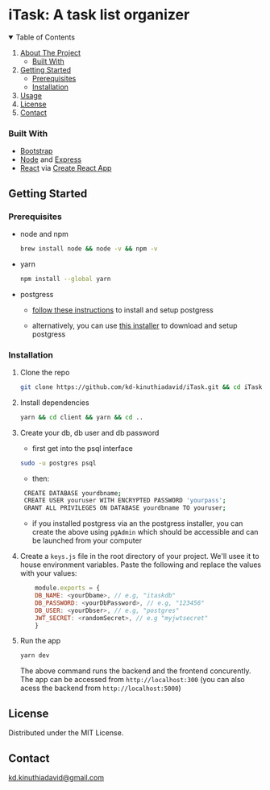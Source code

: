 # iTask: A task list organizer

<!-- TABLE OF CONTENTS -->
<details open="open">
  <summary>Table of Contents</summary>
  <ol>
    <li>
      <a href="#about-the-project">About The Project</a>
      <ul>
        <li><a href="#built-with">Built With</a></li>
      </ul>
    </li>
    <li>
      <a href="#getting-started">Getting Started</a>
      <ul>
        <li><a href="#prerequisites">Prerequisites</a></li>
        <li><a href="#installation">Installation</a></li>
      </ul>
    </li>
    <li><a href="#usage">Usage</a></li>
    <li><a href="#license">License</a></li>
    <li><a href="#contact">Contact</a></li>
  </ol>
</details>

### Built With

- [Bootstrap](https://getbootstrap.com)
- [Node](https://nodejs.org/en/) and [Express](https://expressjs.com/)
- [React](https://reactjs.org/) via [Create React App](https://create-react-app.dev/)

<!-- GETTING STARTED -->

## Getting Started

### Prerequisites

- node and npm
  ```sh
  brew install node && node -v && npm -v
  ```
- yarn
  ```sh
  npm install --global yarn
  ```
- postgress

  - [follow these instructions](https://www.robinwieruch.de/postgres-sql-macos-setup) to install and setup postgress

  - alternatively, you can use [this installer](https://www.postgresql.org/download/) to download and setup postgress

### Installation

1. Clone the repo

   ```sh
   git clone https://github.com/kd-kinuthiadavid/iTask.git && cd iTask
   ```

2. Install dependencies

   ```sh
   yarn && cd client && yarn && cd ..
   ```

3. Create your db, db user and db password

   - first get into the psql interface

   ```sh
   sudo -u postgres psql
   ```

   - then:

   ```sh
    CREATE DATABASE yourdbname;
    CREATE USER youruser WITH ENCRYPTED PASSWORD 'yourpass';
    GRANT ALL PRIVILEGES ON DATABASE yourdbname TO youruser;
   ```

   - if you installed postgress via an the postgress installer, you can create the above using `pgAdmin` which should be accessible and can be launched from your computer

4. Create a `keys.js` file in the root directory of your project. We'll usee it to house environment variables. Paste the following and replace the values with your values:

   ```js
       module.exports = {
       DB_NAME: <yourDbame>, // e.g, "itaskdb"
       DB_PASSWORD: <yourDbPassword>, // e.g, "123456"
       DB_USER: <yourDbser>, // e.g, "postgres"
       JWT_SECRET: <randomSecret>, // e.g "myjwtsecret"
       }
   ```

5. Run the app

   ```sh
   yarn dev
   ```

   The above command runs the backend and the frontend concurently. The app can be accessed from `http://localhost:300` (you can also acess the backend from `http://localhost:5000`)

<!-- LICENSE -->

## License

Distributed under the MIT License.

<!-- CONTACT -->

## Contact

kd.kinuthiadavid@gmail.com

<!-- ACKNOWLEDGEMENTS -->

<!-- MARKDOWN LINKS & IMAGES -->
<!-- https://www.markdownguide.org/basic-syntax/#reference-style-links -->

[contributors-shield]: https://img.shields.io/github/contributors/othneildrew/Best-README-Template.svg?style=for-the-badge
[contributors-url]: https://github.com/othneildrew/Best-README-Template/graphs/contributors
[forks-shield]: https://img.shields.io/github/forks/othneildrew/Best-README-Template.svg?style=for-the-badge
[forks-url]: https://github.com/othneildrew/Best-README-Template/network/members
[stars-shield]: https://img.shields.io/github/stars/othneildrew/Best-README-Template.svg?style=for-the-badge
[stars-url]: https://github.com/othneildrew/Best-README-Template/stargazers
[issues-shield]: https://img.shields.io/github/issues/othneildrew/Best-README-Template.svg?style=for-the-badge
[issues-url]: https://github.com/othneildrew/Best-README-Template/issues
[license-shield]: https://img.shields.io/github/license/othneildrew/Best-README-Template.svg?style=for-the-badge
[license-url]: https://github.com/othneildrew/Best-README-Template/blob/master/LICENSE.txt
[linkedin-shield]: https://img.shields.io/badge/-LinkedIn-black.svg?style=for-the-badge&logo=linkedin&colorB=555
[linkedin-url]: https://linkedin.com/in/othneildrew
[product-screenshot]: images/screenshot.png
